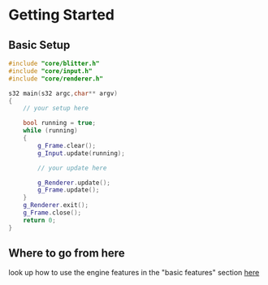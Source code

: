 # Getting Started

## Basic Setup

```c++
#include "core/blitter.h"
#include "core/input.h"
#include "core/renderer.h"

s32 main(s32 argc,char** argv)
{
	// your setup here

	bool running = true;
	while (running)
	{
		g_Frame.clear();
		g_Input.update(running);

		// your update here

		g_Renderer.update();
		g_Frame.update();
	}
	g_Renderer.exit();
	g_Frame.close();
	return 0;
}
```


## Where to go from here

look up how to use the engine features in the "basic features" section [here](../README.md)
